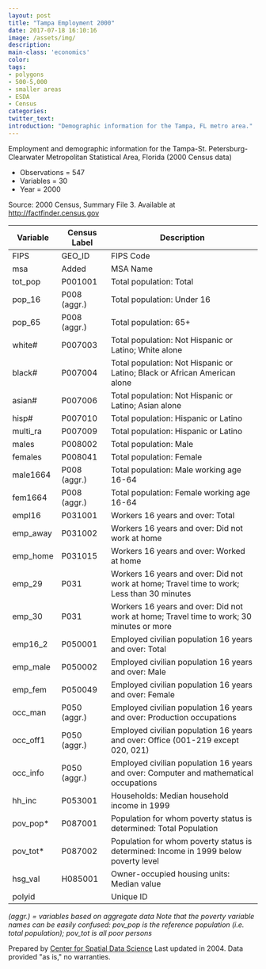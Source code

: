 ```yaml
---
layout: post
title: "Tampa Employment 2000"
date: 2017-07-18 16:10:16
image: /assets/img/
description:
main-class: 'economics'
color:
tags:
- polygons
- 500-5,000
- smaller areas
- ESDA
- Census
categories:
twitter_text:
introduction: "Demographic information for the Tampa, FL metro area."
---
```

<script>
var map = L.map('map');
L.tileLayer('https://api.tiles.mapbox.com/v4/{id}/{z}/{x}/{y}.png?access_token=pk.eyJ1IjoibWFwYm94IiwiYSI6ImNpejY4NXVycTA2emYycXBndHRqcmZ3N3gifQ.rJcFIG214AriISLbB6B5aw', { <!--this is the URL for the Nepal Geojson-->
maxZoom: 18,
attribution: 'Map data &copy; <a href="http://openstreetmap.org">OpenStreetMap</a> contributors, ' +
'<a href="http://creativecommons.org/licenses/by-sa/2.0/">CC-BY-SA</a>, ' +
'Imagery © <a href="http://mapbox.com">Mapbox</a>',
id: 'mapbox.light'
}).addTo(map);

map.scrollWheelZoom.disable();
map.touchZoom.disable();
var enableMapInteraction = function () {
map.scrollWheelZoom.enable();
map.touchZoom.enable();
}
$('#map').on('click touch', enableMapInteraction);
$('#map').on('mouseout', function(){ map.scrollWheelZoom.disable();});

var smallIcon = L.icon({
iconUrl: 'http://www.hckrecruitment.nic.in/images/blue.png',
iconSize: [16, 16], // size of the icon
});

function onEachFeature(feature, layer) {
//console.log(feature);
var txt = "";
for (var fname in feature.properties) {
txt += fname;
txt += " : ";
txt += feature.properties[fname];
txt += "<br/>";
}
layer.bindPopup(txt);
}


// load GeoJSON from an external file
// load GeoJSON from an external file
$.getJSON("../data/tampa1.geojson",function(data){
// add GeoJSON layer to the map once the file is loaded
var json = L.geoJson(data, {
pointToLayer: function(feature, latlng) {

return L.marker(latlng, {
icon: smallIcon
});
},
onEachFeature: onEachFeature
});
json.addTo(map);
map.fitBounds(json.getBounds());
});

</script>

Employment and demographic information for the Tampa-St. Petersburg-Clearwater Metropolitan Statistical Area, Florida (2000 Census data)

* Observations = 547
* Variables = 30
* Year = 2000


Source: 2000 Census, Summary File 3. Available at http://factfinder.census.gov

|**Variable**|**Census Label**|**Description**|
|---|---|---|
|FIPS |GEO_ID| FIPS Code|
|msa|Added|MSA Name|
|tot_pop |P001001 |Total population: Total|
|pop_16|P008 (aggr.)|Total population: Under 16|
|pop_65|P008 (aggr.)|Total population: 65+|
|white# |P007003| Total population: Not Hispanic or Latino; White alone|
|black# |P007004| Total population: Not Hispanic or Latino; Black or African American alone|
|asian#| P007006| Total population: Not Hispanic or Latino; Asian alone|
|hisp#|P007010|Total population: Hispanic or Latino|
|multi_ra|P007009|Total population: Hispanic or Latino|
|males |P008002 |Total population: Male|
|females |P008041 |Total population: Female|
|male1664|P008 (aggr.)|Total population: Male working age 16-64|
|fem1664|P008 (aggr.)|Total population: Female working age 16-64|
|empl16 |P031001| Workers 16 years and over: Total|
|emp_away |P031002| Workers 16 years and over: Did not work at home|
|emp_home |P031015| Workers 16 years and over: Worked at home|
|emp_29|P031 |Workers 16 years and over: Did not work at home; Travel time to work; Less than 30 minutes|
|emp_30|P031 |Workers 16 years and over: Did not work at home; Travel time to work; 30 minutes or more|
|emp16_2|P050001| Employed civilian population 16 years and over: Total|
|emp_male|P050002 |Employed civilian population 16 years and over: Male
|emp_fem|P050049 |Employed civilian population 16 years and over: Female
|occ_man|P050 (aggr.)| Employed civilian population 16 years and over: Production occupations|
|occ_off1|P050 (aggr.)| Employed civilian population 16 years and over: Office (001-219 except 020, 021)|
|occ_info|P050 (aggr.)| Employed civilian population 16 years and over: Computer and mathematical occupations|
|hh_inc|P053001 |Households: Median household income in 1999|
|pov_pop*|P087001 |Population for whom poverty status is determined: Total Population|
|pov_tot*|P087002 |Population for whom poverty status is determined: Income in 1999 below poverty level|
|hsg_val|H085001|Owner-occupied housing units: Median value
|polyid||Unique ID||

*(aggr.) = variables based on aggregate data*
*Note that the poverty variable names can be easily confused: pov_pop is the reference population (i.e. total population); pov_tot is all poor persons*

Prepared by [Center for Spatial Data Science](https://spatial.uchicago.edu/) Last updated in 2004. Data provided "as is," no warranties.